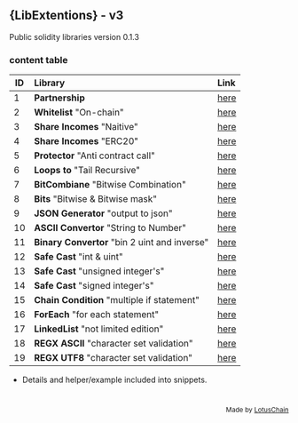 ## {LibExtentions} - v3
Public solidity libraries version 0.1.3

### content table
| ID | Library | Link |
|---|:---|:---|
| 1 | **Partnership** | [here](https://github.com/blue-lotus-lab/LibExtentions/blob/main/contracts%40v3/library/Partnership.sol) |
| 2 | **Whitelist** "On-chain" | [here](https://github.com/blue-lotus-lab/LibExtentions/blob/main/contracts%40v3/library/Whitelist.sol) |
| 3 | **Share Incomes** "Naitive" | [here](https://github.com/blue-lotus-lab/LibExtentions/blob/main/contracts%40v3/library/ShareIncome.sol) |
| 4 | **Share Incomes** "ERC20" | [here](https://github.com/blue-lotus-lab/LibExtentions/blob/main/contracts%40v3/library/ShareIncomeERC20.sol) |
| 5 | **Protector** "Anti contract call" | [here](https://github.com/blue-lotus-lab/LibExtentions/blob/main/contracts%40v3/library/Protector.sol) |
| 6 | **Loops to** "Tail Recursive" | [here](https://github.com/blue-lotus-lab/LibExtentions/blob/main/contracts%40v3/library/TailRecursiveLoop.sol) |
| 7 | **BitCombiane** "Bitwise Combination" | [here](https://github.com/blue-lotus-lab/LibExtentions/blob/main/contracts%40v3/library/BitCombine.sol) |
| 8 | **Bits** "Bitwise & Bitwise mask" | [here](https://github.com/blue-lotus-lab/LibExtentions/blob/main/contracts%40v3/library/Bits.sol) |
| 9 | **JSON Generator** "output to json" | [here](https://github.com/blue-lotus-lab/LibExtentions/blob/main/contracts%40v3/library/JsonGenerator.sol) |
| 10 | **ASCII Convertor** "String to Number" | [here](https://github.com/blue-lotus-lab/LibExtentions/blob/main/contracts@v3/library/AsciiConverter.sol) |
| 11 | **Binary Convertor** "bin 2 uint and inverse" | [here](https://github.com/blue-lotus-lab/LibExtentions/blob/main/contracts%40v3/library/Binary.sol) |
| 12 | **Safe Cast** "int & uint" | [here](https://github.com/blue-lotus-lab/LibExtentions/blob/main/contracts%40v3/library/SafeCast.sol) |
| 13 | **Safe Cast** "unsigned integer's" | [here](https://github.com/blue-lotus-lab/LibExtentions/blob/main/contracts%40v3/library/SafeCastUint.sol) |
| 14 | **Safe Cast** "signed integer's" | [here](https://github.com/blue-lotus-lab/LibExtentions/blob/main/contracts%40v3/library/SafeCastInt.sol) |
| 15 | **Chain Condition** "multiple if statement" | [here](https://github.com/blue-lotus-lab/LibExtentions/blob/main/contracts%40v3/library/ChainCondition.sol) |
| 16 | **ForEach** "for each statement" | [here](https://github.com/blue-lotus-lab/LibExtentions/blob/main/contracts%40v3/library/ForEach.sol) |
| 17 | **LinkedList** "not limited edition" | [here](https://github.com/blue-lotus-lab/LibExtentions/blob/main/contracts%40v3/library/LinkedList.sol) |
| 18 | **REGX ASCII** "character set validation" | [here](https://github.com/blue-lotus-lab/LibExtentions/blob/main/contracts%40v3/library/RegxAsciiSet.sol) |
| 19 | **REGX UTF8** "character set validation" | [here](https://github.com/blue-lotus-lab/LibExtentions/blob/main/contracts%40v3/library/RegxUtf8Set.sol) |

- Details and helper/example included into snippets.

# 

<div align="right">
<sub>Made by <a href="https://lotuschain.org">LotusChain</a></sub>
</div>
